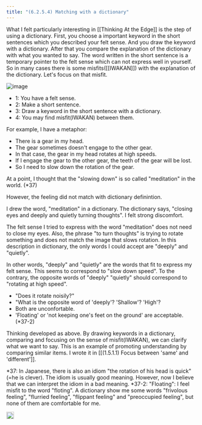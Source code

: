 ```yaml
---
title: "(6.2.5.4) Matching with a dictionary"
---
```


What I felt particularly interesting in [[Thinking At the Edge]] is the step of using a dictionary.
First, you choose a important keyword in the short sentences which you described your felt sense.
And you draw the keyword with a dictionary.
After that you compare the explanation of the dictionary with what you wanted to say.
The word written in the short sentence is a temporary pointer to the felt sense which can not express well in yourself.
So in many cases there is some misfits([[IWAKAN]]) with the explanation of the dictionary.
Let's focus on that misfit.

![image](https://gyazo.com/fc0a1ac0899dab0cd596e32675f6748f/thumb/1000)
- 1: You have a felt sense.
- 2: Make a short sentence.
- 3: Draw a keyword in the short sentence with a dictionary.
- 4: You may find misfit(IWAKAN) between them.

For example, I have a metaphor:
- There is a gear in my head.
- The gear sometimes doesn't engage to the other gear.
- In that case, the gear in my head rotates at high speeds.
- If I engage the gear to the other gear, the teeth of the gear will be lost.
- So I need to slow down the rotation of the gear.

At a point, I thought that the "slowing down" is so called "meditation" in the world. (*37)

However, the feeling did not match with dictionary definintion.

I drew the word, "meditation" in a dictionary.
The dictionary says, "closing eyes and deeply and quietly turning thoughts".
I felt strong discomfort.

The felt sense I tried to express with the word "meditation" does not need to close my eyes.
Also, the phrase "to turn thoughts" is trying to rotate something and does not match the image that slows rotation. In this description in dictionary, the only words I could accept are "deeply" and "quietly".

In other words, "deeply" and "quietly" are the words that fit to express my felt sense. This seems to correspond to "slow down speed". To the contrary, the opposite words of  "deeply" "quietly" should correspond to "rotating at high speed".

- "Does it rotate noisily?"
- "What is the opposite word of 'deeply'? 'Shallow'? 'High'?
- Both are unconfortable.
- 'Floating' or 'not keeping one's feet on the ground' are acceptable. (*37-2)

Thinking developed as above. By drawing keywords in a dictionary, comparing and focusing on the sense of misfit(IWAKAN), we can clarify what we want to say. This is an example of promoting understanding by comparing similar items. I wrote it in [[(1.5.1.1) Focus between 'same' and 'different']].

*37: In Japanese, there is also an idiom "the rotation of his head is quick" (=he is clever). The idiom is usually good meaning. However, now I believe that we can interpret the idiom in a bad meaning.
*37-2: "Floating": I feel misfit to the word "floting". A dictionary show me some words "frivolous feeling", "flurried feeling", "flippant feeling" and "preoccupied feeling", but none of them are comfortable for me.

<img src='https://scrapbox.io/api/pages/nishio-en/en/icon' alt='en.icon' height="19.5"/>
